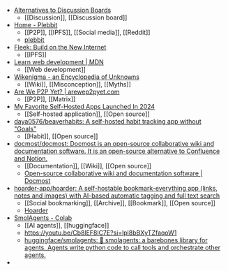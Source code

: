 - [Alternatives to Discussion Boards](https://groups.google.com/a/podnetwork.org/g/discussion/c/OiQ02nmafVk)
	- [[Discussion]], [[Discussion board]]
- [Home - Plebbit](https://plebbit.com/)
	- [[P2P]], [[IPFS]], [[Social media]], [[Reddit]]
	- [plebbit](https://github.com/plebbit)
- [Fleek: Build on the New Internet](https://fleek.co/)
	- [[IPFS]]
- [Learn web development | MDN](https://developer.mozilla.org/en-US/docs/Learn_web_development)
	- [[Web development]]
- [Wikenigma - an Encyclopedia of Unknowns](https://wikenigma.org.uk/start)
	- [[Wiki]], [[Misconception]], [[Myths]]
- [Are We P2P Yet? | arewep2pyet.com](https://arewep2pyet.com/)
	- [[P2P]], [[Matrix]]
- [My Favorite Self-Hosted Apps Launched In 2024](https://selfh.st/2024-favorite-new-apps/)
	- [[Self-hosted application]], [[Open source]]
- [daya0576/beaverhabits: A self-hosted habit tracking app without "Goals"](https://github.com/daya0576/beaverhabits)
	- [[Habit]], [[Open source]]
- [docmost/docmost: Docmost is an open-source collaborative wiki and documentation software. It is an open-source alternative to Confluence and Notion.](https://github.com/docmost/docmost)
	- [[Documentation]], [[Wiki]], [[Open source]]
	- [Open-source collaborative wiki and documentation software | Docmost](https://docmost.com/)
- [hoarder-app/hoarder: A self-hostable bookmark-everything app (links, notes and images) with AI-based automatic tagging and full text search](https://github.com/hoarder-app/hoarder)
	- [[Social bookmarking]], [[Archive]], [[Bookmark]], [[Open source]]
	- [Hoarder](https://hoarder.app/)
- [SmolAgents - Colab](https://colab.research.google.com/drive/1sfFObHxhYqRXONpFnGG2szHegBx-5MiO?usp=sharing)
	- [[AI agents]], [[huggingface]]
	- https://youtu.be/Cb8lEF8lC7E?si=lpl8bBXyTZfaqoW1
	- [huggingface/smolagents: 🤗 smolagents: a barebones library for agents. Agents write python code to call tools and orchestrate other agents.](https://github.com/huggingface/smolagents)
-